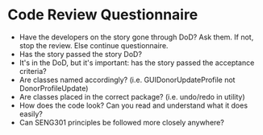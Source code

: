 # Code Review Questionnaire

* Have the developers on the story gone through DoD? Ask them. If not, stop the review. Else continue questionnaire.
* Has the story passed the story DoD?
* It's in the DoD, but it's important: has the story passed the acceptance criteria?
* Are classes named accordingly? (i.e. GUIDonorUpdateProfile not DonorProfileUpdate)
* Are classes placed in the correct package? (i.e. undo/redo in utility)
* How does the code look? Can you read and understand what it does easily?
* Can SENG301 principles be followed more closely anywhere?

